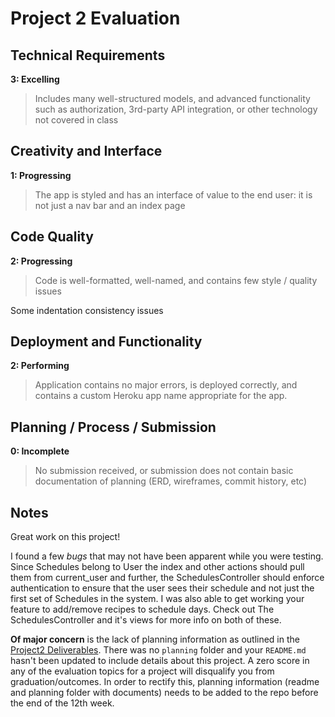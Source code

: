 # Project 2 Evaluation

## Technical Requirements
**3: Excelling**
>Includes many well-structured models, and advanced functionality such as authorization, 3rd-party API integration, or other technology not covered in class

## Creativity and Interface
**1: Progressing**
>The app is styled and has an interface of value to the end user: it is not just a nav bar and an index page

## Code Quality
**2: Progressing**
>Code is well-formatted, well-named, and contains few style / quality issues

Some indentation consistency issues

## Deployment and Functionality
**2: Performing**
>Application contains no major errors, is deployed correctly, and contains a custom Heroku app name appropriate for the app.

## Planning / Process / Submission
**0: Incomplete**
>No submission received, or submission does not contain basic documentation of planning (ERD, wireframes, commit history, etc)


## Notes

Great work on this project!

I found a few *bugs* that may not have been apparent while you were testing. Since Schedules belong to User the index and other actions should pull them from current_user and further, the SchedulesController should enforce authentication to ensure that the user sees their schedule and not just the first set of Schedules in the system. I was also able to get working your feature to add/remove recipes to schedule days. Check out The SchedulesController and it's views for more info on both of these.

**Of major concern** is the lack of planning information as outlined in the [Project2 Deliverables](https://github.com/ga-wdi-exercises/project2#deliverables). There was no `planning` folder and your `README.md` hasn't been updated to include details about this project. A zero score in any of the evaluation topics for a project will disqualify you from graduation/outcomes. In order to rectify this, planning information (readme and planning folder with documents) needs to be added to the repo before the end of the 12th week.
